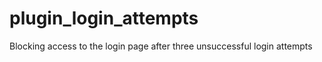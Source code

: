 plugin_login_attempts
=====================

Blocking access to the login page after three unsuccessful login attempts

